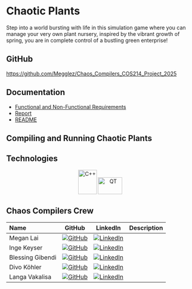 # Chaotic Plants
<p>Step into a world bursting with life in this simulation game where you can manage your very own plant nursery, inspired by the vibrant growth of spring, you are in complete control of a bustling green enterprise!</p>

## GitHub

https://github.com/Megglez/Chaos_Compilers_COS214_Project_2025

## Documentation

* [Functional and Non-Functional Requirements](https://github.com/Megglez/Chaos_Compilers_COS214_Project_2025/blob/Documentation/Functional%26NonFunctionalRequirements.md)
* [Report](https://github.com/Megglez/Chaos_Compilers_COS214_Project_2025/blob/Documentation/Report.md)
* [README](https://github.com/Megglez/Chaos_Compilers_COS214_Project_2025/blob/main/README.md)

## Compiling and Running Chaotic Plants


## Technologies

<p align="center">
 <img width="50" height="65" alt="C++" src="https://github.com/user-attachments/assets/d10c8289-d73d-4c46-9d0d-7c12a9a70bcd" />
 <img width="65" height="45" alt="QT" src ="https://github.com/user-attachments/assets/945aba5e-c0fe-437b-ade5-6417aa04ba18" />
</p>


## Chaos Compilers Crew

| Name | GitHub | LinkedIn | Description |
|:------|:-----:|:-----:|:------|
| Megan Lai | [![GitHub](https://github.com/user-attachments/assets/050f18aa-f67f-4341-aa21-d31e286f71e6)](https://github.com/Megglez)| [![LinkedIn](https://github.com/user-attachments/assets/efe5faca-b4f1-4708-9e15-d1999d78c77c)](https://www.linkedin.com/in/megan-lai-720685368/) | |
| Inge Keyser | [![GitHub](https://github.com/user-attachments/assets/050f18aa-f67f-4341-aa21-d31e286f71e6)]() | [![LinkedIn](https://github.com/user-attachments/assets/efe5faca-b4f1-4708-9e15-d1999d78c77c)]() | |
| Blessing Gibendi | [![GitHub](https://github.com/user-attachments/assets/050f18aa-f67f-4341-aa21-d31e286f71e6)]() | [![LinkedIn](https://github.com/user-attachments/assets/efe5faca-b4f1-4708-9e15-d1999d78c77c)]() | |
| Divo Köhler | [![GitHub](https://github.com/user-attachments/assets/050f18aa-f67f-4341-aa21-d31e286f71e6)]() | [![LinkedIn](https://github.com/user-attachments/assets/efe5faca-b4f1-4708-9e15-d1999d78c77c)]() | |
| Langa Vakalisa | [![GitHub](https://github.com/user-attachments/assets/050f18aa-f67f-4341-aa21-d31e286f71e6)]()| [![LinkedIn](https://github.com/user-attachments/assets/efe5faca-b4f1-4708-9e15-d1999d78c77c)]() | | 


